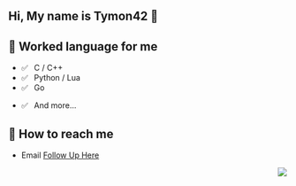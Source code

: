 ## Hi, My name is Tymon42 👋  
## 💬 Worked language for me  
- ✅ ⁠ ⁢⁣⁡⁠ ⁢⁣⁡C / C++ 
- ✅ ⁠ ⁢⁣⁡⁠ ⁢⁣⁡Python / Lua
- ✅ ⁠ ⁢⁣⁡⁠ ⁢⁣⁡Go 
<!-- - ✅ ⁠ ⁢⁣⁡⁠ ⁢⁣⁡HTML / CSS / JavaScript -->
- ✅ ⁠ ⁢⁣⁡⁠ ⁢⁣⁡And more...

## 📮 How to reach me  
- Email [Follow Up Here](mailto:tymon42@outlook.com)
<!--
- Blog [@Angelic47's Blog](https://www.angelic47.com)
- Email [Follow Up Here](mailto:admin@angelic47.com)
-->

<!--
**Tymon42/Tymon42** is a ✨ _special_ ✨ repository because its `README.md` (this file) appears on your GitHub profile.

Here are some ideas to get you started:

- 🔭 I’m currently working on ...
- 🌱 I’m currently learning ...
- 👯 I’m looking to collaborate on ...
- 🤔 I’m looking for help with ...
- 💬 Ask me about ...
- 📫 How to reach me: ...
- 😄 Pronouns: ...
- ⚡ Fun fact: ...
-->

<img align="right" src="https://github-readme-stats.vercel.app/api?username=Tymon42&show_icons=true&theme=radical">
